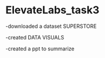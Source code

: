# ElevateLabs_task3

-downloaded a dataset SUPERSTORE

-created DATA VISUALS

-created a ppt to summarize
